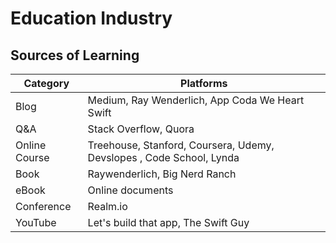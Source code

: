 # Education Industry

## Sources of Learning
| Category | Platforms |
| --- | --- |
| Blog | Medium, Ray Wenderlich, App Coda We Heart Swift |
| Q&A | Stack Overflow, Quora |
| Online Course | Treehouse, Stanford, Coursera, Udemy, Devslopes , Code School, Lynda |
| Book | Raywenderlich, Big Nerd Ranch
| eBook | Online documents |
| Conference | Realm.io |
| YouTube | Let's build that app, The Swift Guy |
